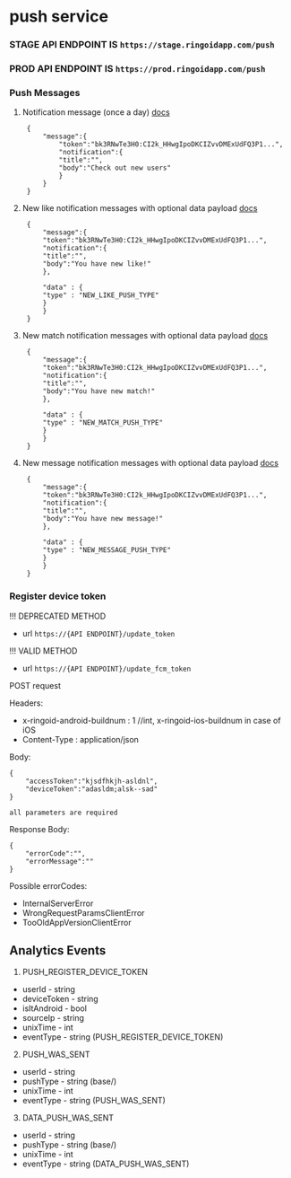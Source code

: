 # push service

### STAGE API ENDPOINT IS ``https://stage.ringoidapp.com/push``
### PROD API ENDPOINT IS ``https://prod.ringoidapp.com/push``

### Push Messages

1. Notification message (once a day) [docs](https://firebase.google.com/docs/cloud-messaging/concept-options#notifications)

        {
            "message":{
                "token":"bk3RNwTe3H0:CI2k_HHwgIpoDKCIZvvDMExUdFQ3P1...",
                "notification":{
                "title":"",
                "body":"Check out new users"
                }
            }
        }

2. New like notification messages with optional data payload [docs](https://firebase.google.com/docs/cloud-messaging/concept-options#notification-messages-with-optional-data-payload)

        {
            "message":{
            "token":"bk3RNwTe3H0:CI2k_HHwgIpoDKCIZvvDMExUdFQ3P1...",
            "notification":{
            "title":"",
            "body":"You have new like!"
            },
            
            "data" : {
            "type" : "NEW_LIKE_PUSH_TYPE"
            }
            }
        }

3. New match notification messages with optional data payload [docs](https://firebase.google.com/docs/cloud-messaging/concept-options#notification-messages-with-optional-data-payload)

        {
            "message":{
            "token":"bk3RNwTe3H0:CI2k_HHwgIpoDKCIZvvDMExUdFQ3P1...",
            "notification":{
            "title":"",
            "body":"You have new match!"
            },
            
            "data" : {
            "type" : "NEW_MATCH_PUSH_TYPE"
            }
            }
        }

4. New message notification messages with optional data payload [docs](https://firebase.google.com/docs/cloud-messaging/concept-options#notification-messages-with-optional-data-payload)

        {
            "message":{
            "token":"bk3RNwTe3H0:CI2k_HHwgIpoDKCIZvvDMExUdFQ3P1...",
            "notification":{
            "title":"",
            "body":"You have new message!"
            },
            
            "data" : {
            "type" : "NEW_MESSAGE_PUSH_TYPE"
            }
            }
        }
    
    
### Register device token

!!! DEPRECATED METHOD
* url ``https://{API ENDPOINT}/update_token``

!!! VALID METHOD
* url ``https://{API ENDPOINT}/update_fcm_token``

POST request

Headers:

* x-ringoid-android-buildnum : 1       //int, x-ringoid-ios-buildnum in case of iOS
* Content-Type : application/json

Body:

    {
        "accessToken":"kjsdfhkjh-asldnl",
        "deviceToken":"adasldm;alsk--sad"
    }
    
    all parameters are required
    
 Response Body:
 
    {
        "errorCode":"",
        "errorMessage":""
    }

    
Possible errorCodes:

* InternalServerError
* WrongRequestParamsClientError
* TooOldAppVersionClientError

## Analytics Events

1. PUSH_REGISTER_DEVICE_TOKEN

* userId - string
* deviceToken - string
* isItAndroid - bool
* sourceIp - string
* unixTime - int
* eventType - string (PUSH_REGISTER_DEVICE_TOKEN)

2. PUSH_WAS_SENT

* userId - string
* pushType - string (base/)
* unixTime - int
* eventType - string (PUSH_WAS_SENT)

3. DATA_PUSH_WAS_SENT

* userId - string
* pushType - string (base/)
* unixTime - int
* eventType - string (DATA_PUSH_WAS_SENT)
